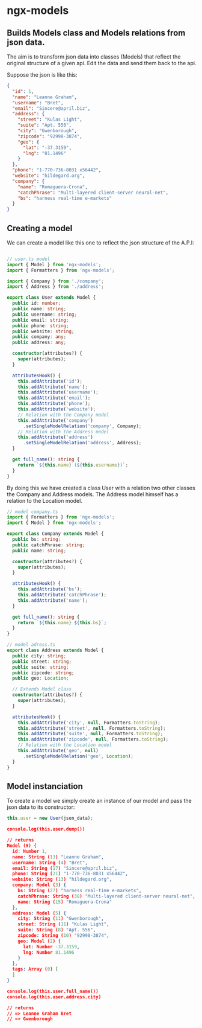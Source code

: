 # ngx-models

## Builds Models class and Models relations from json data.
The aim is to transform json data into classes (Models) that reflect the
original structure of a given api. Edit the data and send them back to the api.

Suppose the json is like this:

```json
{
  "id": 1,
  "name": "Leanne Graham",
  "username": "Bret",
  "email": "Sincere@april.biz",
  "address": {
    "street": "Kulas Light",
    "suite": "Apt. 556",
    "city": "Gwenborough",
    "zipcode": "92998-3874",
    "geo": {
      "lat": "-37.3159",
      "lng": "81.1496"
    }
  },
  "phone": "1-770-736-8031 x56442",
  "website": "hildegard.org",
  "company": {
    "name": "Romaguera-Crona",
    "catchPhrase": "Multi-layered client-server neural-net",
    "bs": "harness real-time e-markets"
  }
}
```

## Creating a model
We can create a model like this one to reflect the json structure of the A.P.I:

```typescript

// user.ts model
import { Model } from 'ngx-models';
import { Formatters } from 'ngx-models';

import { Company } from './company';
import { Address } from './address';

export class User extends Model {
  public id: number;
  public name: string;
  public username: string;
  public email: string;
  public phone: string;
  public website: string;
  public company: any;
  public address: any;

  constructor(attributes?) {
    super(attributes);
  }

  attributesHook() {
    this.addAttribute('id');
    this.addAttribute('name');
    this.addAttribute('username');
    this.addAttribute('email');
    this.addAttribute('phone');
    this.addAttribute('website');
    // Relation with the Company model
    this.addAttribute('company')
      .setSingleModelRelation('company', Company);
    // Relation with the Address model
    this.addAttribute('address')
      .setSingleModelRelation('address', Address);
  }

  get full_name(): string {
    return `${this.name} (${this.username})`;
  }
}
```

By doing this we have created a class User with a relation two other classes
the Company and Address models. The Address model himself has a relation to the
Location model.

```typescript
// model company.ts
import { Formatters } from 'ngx-models';
import { Model } from 'ngx-models';

export class Company extends Model {
  public bs: string;
  public catchPhrase: string;
  public name: string;

  constructor(attributes?) {
    super(attributes);
  }

  attributesHook() {
    this.addAttribute('bs');
    this.addAttribute('catchPhrase');
    this.addAttribute('name');
  }

  get full_name(): string {
    return `${this.name} ${this.bs}`;
  }
}

// model adress.ts
export class Address extends Model {
  public city: string;
  public street: string;
  public suite: string;
  public zipcode: string;
  public geo: Location;

  // Extends Model class
  constructor(attributes?) {
    super(attributes);
  }

  attributesHook() {
    this.addAttribute('city', null, Formatters.toString);
    this.addAttribute('street', null, Formatters.toString);
    this.addAttribute('suite', null, Formatters.toString);
    this.addAttribute('zipcode', null, Formatters.toString);
    // Relation with the Location model
    this.addAttribute('geo', null)
      .setSingleModelRelation('geo', Location);
  }
}
```

## Model instanciation

To create a model we simply create an instance of our model and pass the json
data to its constructor:

```typescript
this.user = new User(json_data);
```

``` json
console.log(this.user.dump())

// returns
Model (9) {
  id: Number 1,
  name: String (13) "Leanne Graham",
  username: String (4) "Bret",
  email: String (17) "Sincere@april.biz",
  phone: String (21) "1-770-736-8031 x56442",
  website: String (13) "hildegard.org",
  company: Model (3) {
    bs: String (27) "harness real-time e-markets",
    catchPhrase: String (38) "Multi-layered client-server neural-net",
    name: String (15) "Romaguera-Crona"
  },
  address: Model (5) {
    city: String (11) "Gwenborough",
    street: String (11) "Kulas Light",
    suite: String (8) "Apt. 556",
    zipcode: String (10) "92998-3874",
    geo: Model (2) {
      lat: Number -37.3159,
      lng: Number 81.1496
    }
  },
  tags: Array (0) [
  ]
}

console.log(this.user.full_name())
console.log(this.user.address.city)

// returns
// => Leanne Graham Bret
// => Gwenborough
```


